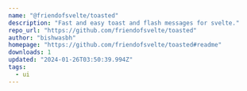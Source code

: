 ```yaml
---
name: "@friendofsvelte/toasted"
description: "Fast and easy toast and flash messages for svelte."
repo_url: "https://github.com/friendofsvelte/toasted"
author: "bishwasbh"
homepage: "https://github.com/friendofsvelte/toasted#readme"
downloads: 1
updated: "2024-01-26T03:50:39.994Z"
tags: 
  - ui
---
```


